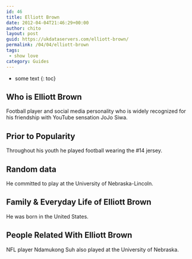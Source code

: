 ```yaml
---
id: 46
title: Elliott Brown
date: 2012-04-04T21:46:29+00:00
author: chito
layout: post
guid: https://ukdataservers.com/elliott-brown/
permalink: /04/04/elliott-brown
tags:
 - show love
category: Guides
---
```


* some text
{: toc}


## Who is  Elliott Brown
                  
                  
                  
Football player and social media personality who is widely recognized for his friendship with YouTube sensation JoJo Siwa.
                  
                
                
                
## Prior to Popularity 
                  
                  
                  
Throughout his youth he played football wearing the #14 jersey.
                  
                
                
                
## Random data 
                  
                  
                  
He committed to play at the University of Nebraska-Lincoln.
                  
                
                
                
## Family & Everyday Life of Elliott Brown
                  
                  
                  
He was born in the United States.
                  
                
                
                
## People Related With  Elliott Brown
                  
                  
                  
NFL player Ndamukong Suh also played at the University of Nebraska. 
                  
                
              
            
          
          
          
    
    
  

